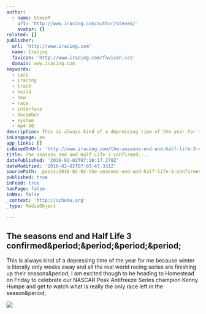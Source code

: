 ```yaml
---
author:
  - name: SteveM
    url: 'http://www.iracing.com/author/stevem/'
    avatar: {}
related: []
publisher:
  url: 'http://www.iracing.com'
  name: Iracing
  favicon: 'http://www.iracing.com/favicon.ico'
  domain: www.iracing.com
keywords:
  - cars
  - iracing
  - track
  - build
  - new
  - race
  - interface
  - december
  - system
  - mp4-30
description: This is always kind of a depressing time of the year for me because winter is literally only weeks away and all the real world racing series are finishing up their seasons. I am excited though to be heading to Homestead on Friday to celebrate our NASCAR Peak Antifreeze Series champion Kenny Humpe and get to watch what is really the only race left in the season.
inLanguage: en
app_links: []
isBasedOnUrl: 'http://www.iracing.com/the-seasons-end-and-half-life-3-confirmed/'
title: The seasons end and Half Life 3 confirmed....
datePublished: '2016-02-02T07:10:17.279Z'
dateModified: '2016-02-02T07:03:47.331Z'
sourcePath: _posts/2016-02-02-the-seasons-end-and-half-life-3-confirmed.md
published: true
inFeed: true
hasPage: false
inNav: false
_context: 'http://schema.org'
_type: MediaObject

---
```

<article style=""><h1>The seasons end and Half Life 3 confirmed&amp;period;&amp;period;&amp;period;&amp;period;</h1><p>This is always kind of a depressing time of the year for me because winter is literally only weeks away and all the real world racing series are finishing up their seasons&amp;period; I am excited though to be heading to Homestead on Friday to celebrate our NASCAR Peak Antifreeze Series champion Kenny Humpe and get to watch what is really the only race left in the season&amp;period;</p><img src="http://s100.iracing.com/wp-content/uploads/2015/11/IE-Blurred-BG.jpg" /></article>
